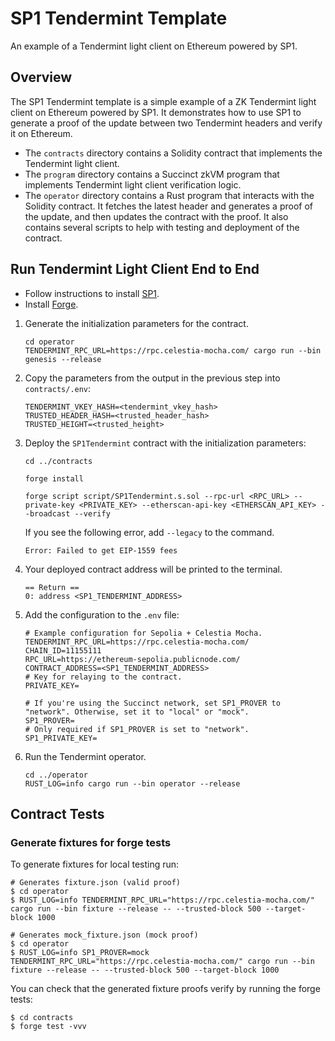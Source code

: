 # SP1 Tendermint Template

An example of a Tendermint light client on Ethereum powered by SP1.

## Overview

The SP1 Tendermint template is a simple example of a ZK Tendermint light client on Ethereum powered by SP1. It demonstrates how to use SP1 to generate a proof of the update between two Tendermint headers and verify it on Ethereum.

* The `contracts` directory contains a Solidity contract that implements the Tendermint light client.
* The `program` directory contains a Succinct zkVM program that implements Tendermint light client verification logic.
* The `operator` directory contains a Rust program that interacts with the Solidity contract. It fetches the latest header and generates a proof of the update, and then updates the contract with the proof. It also contains several scripts to help with testing and deployment of the contract.

## Run Tendermint Light Client End to End

* Follow instructions to install [SP1](https://succinctlabs.github.io/sp1/).
* Install [Forge](https://book.getfoundry.sh/getting-started/installation.html).

1. Generate the initialization parameters for the contract.

    ```shell
    cd operator
    TENDERMINT_RPC_URL=https://rpc.celestia-mocha.com/ cargo run --bin genesis --release
    ```

2. Copy the parameters from the output in the previous step into `contracts/.env`:

    ```shell
    TENDERMINT_VKEY_HASH=<tendermint_vkey_hash>
    TRUSTED_HEADER_HASH=<trusted_header_hash>
    TRUSTED_HEIGHT=<trusted_height>
    ```

3. Deploy the `SP1Tendermint` contract with the initialization parameters:

    ```shell
    cd ../contracts

    forge install

    forge script script/SP1Tendermint.s.sol --rpc-url <RPC_URL> --private-key <PRIVATE_KEY> --etherscan-api-key <ETHERSCAN_API_KEY> --broadcast --verify
    ```

    If you see the following error, add `--legacy` to the command.
    ```shell
    Error: Failed to get EIP-1559 fees    
    ```

4. Your deployed contract address will be printed to the terminal.

    ```shell
    == Return ==
    0: address <SP1_TENDERMINT_ADDRESS>
    ```

5. Add the configuration to the `.env` file:
    ```shell
    # Example configuration for Sepolia + Celestia Mocha.
    TENDERMINT_RPC_URL=https://rpc.celestia-mocha.com/
    CHAIN_ID=11155111
    RPC_URL=https://ethereum-sepolia.publicnode.com/
    CONTRACT_ADDRESS=<SP1_TENDERMINT_ADDRESS>
    # Key for relaying to the contract.
    PRIVATE_KEY=

    # If you're using the Succinct network, set SP1_PROVER to "network". Otherwise, set it to "local" or "mock".
    SP1_PROVER=
    # Only required if SP1_PROVER is set to "network".
    SP1_PRIVATE_KEY=
    ```

5. Run the Tendermint operator.
    ```shell
    cd ../operator
    RUST_LOG=info cargo run --bin operator --release
    ```

## Contract Tests
### Generate fixtures for forge tests

To generate fixtures for local testing run:

```shell
# Generates fixture.json (valid proof)
$ cd operator
$ RUST_LOG=info TENDERMINT_RPC_URL="https://rpc.celestia-mocha.com/" cargo run --bin fixture --release -- --trusted-block 500 --target-block 1000

# Generates mock_fixture.json (mock proof)
$ cd operator
$ RUST_LOG=info SP1_PROVER=mock TENDERMINT_RPC_URL="https://rpc.celestia-mocha.com/" cargo run --bin fixture --release -- --trusted-block 500 --target-block 1000
```

You can check that the generated fixture proofs verify by running the forge tests:
```shell
$ cd contracts
$ forge test -vvv
```